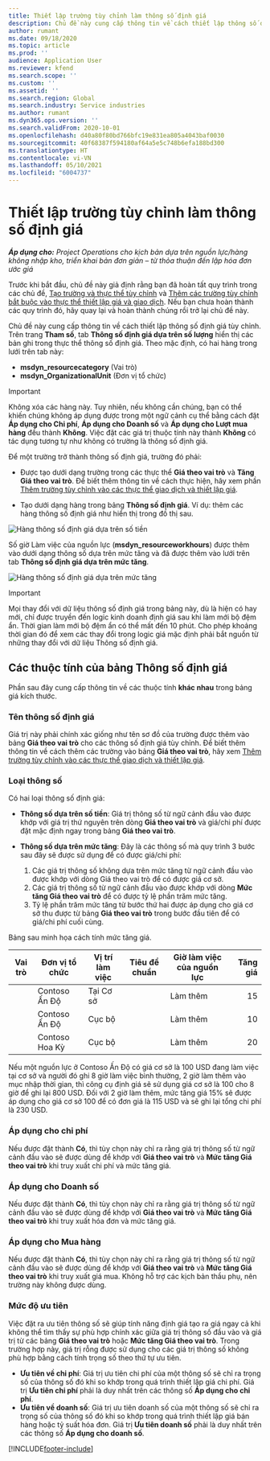 ```yaml
---
title: Thiết lập trường tùy chỉnh làm thông số định giá
description: Chủ đề này cung cấp thông tin về cách thiết lập thông số định giá bằng các trường tùy chỉnh.
author: rumant
ms.date: 09/18/2020
ms.topic: article
ms.prod: ''
audience: Application User
ms.reviewer: kfend
ms.search.scope: ''
ms.custom: ''
ms.assetid: ''
ms.search.region: Global
ms.search.industry: Service industries
ms.author: rumant
ms.dyn365.ops.version: ''
ms.search.validFrom: 2020-10-01
ms.openlocfilehash: d40a80f80bd766bfc19e831ea805a4043baf0030
ms.sourcegitcommit: 40f68387f594180af64a5e5c748b6efa188bd300
ms.translationtype: HT
ms.contentlocale: vi-VN
ms.lasthandoff: 05/10/2021
ms.locfileid: "6004737"
---
```

# <a name="set-up-custom-fields-as-pricing-dimensions"></a>Thiết lập trường tùy chỉnh làm thông số định giá

_**Áp dụng cho:** Project Operations cho kịch bản dựa trên nguồn lực/hàng không nhập kho, triển khai bản đơn giản – từ thỏa thuận đến lập hóa đơn ước giá_

Trước khi bắt đầu, chủ đề này giả định rằng bạn đã hoàn tất quy trình trong các chủ đề, [Tạo trường và thực thể tùy chỉnh](create-custom-fields-entities-pricing-dimensions.md) và [Thêm các trường tùy chỉnh bắt buộc vào thực thể thiết lập giá và giao dịch](add-custom-fields-price-setup-transactional-entities.md). Nếu bạn chưa hoàn thành các quy trình đó, hãy quay lại và hoàn thành chúng rồi trở lại chủ đề này. 

Chủ đề này cung cấp thông tin về cách thiết lập thông số định giá tùy chỉnh. Trên trang **Tham số**, tab **Thông số định giá dựa trên số lượng** hiển thị các bản ghi trong thực thể thông số định giá. Theo mặc định, có hai hàng trong lưới trên tab này:

- **msdyn_resourcecategory** (Vai trò)
- **msdyn_OrganizationalUnit** (Đơn vị tổ chức)

> [!IMPORTANT]
> Không xóa các hàng này. Tuy nhiên, nếu không cần chúng, bạn có thể khiến chúng không áp dụng được trong một ngữ cảnh cụ thể bằng cách đặt **Áp dụng cho Chi phí**, **Áp dụng cho Doanh số** và **Áp dụng cho Lượt mua hàng** đều thành **Không**. Việc đặt các giá trị thuộc tính này thành **Không** có tác dụng tương tự như không có trường là thông số định giá.

Để một trường trở thành thông số định giá, trường đó phải:

- Được tạo dưới dạng trường trong các thực thể **Giá theo vai trò** và **Tăng Giá theo vai trò**. Để biết thêm thông tin về cách thực hiện, hãy xem phần [Thêm trường tùy chỉnh vào các thực thể giao dịch và thiết lập giá](add-custom-fields-price-setup-transactional-entities.md).

- Tạo dưới dạng hàng trong bảng **Thông số định giá**. Ví dụ: thêm các hàng thông số định giá như hiển thị trong đồ thị sau. 

![Hàng thông số định giá dựa trên số tiền](media/Amt-based-PD.png)

Số giờ Làm việc của nguồn lực (**msdyn_resourceworkhours**) được thêm vào dưới dạng thông số dựa trên mức tăng và đã được thêm vào lưới trên tab **Thông số định giá dựa trên mức tăng**.

![Hàng thông số định giá dựa trên mức tăng](media/Markup-based-PD.png)


> [!IMPORTANT]
> Mọi thay đổi với dữ liệu thông số định giá trong bảng này, dù là hiện có hay mới, chỉ được truyền đến logic kinh doanh định giá sau khi làm mới bộ đệm ẩn. Thời gian làm mới bộ đệm ẩn có thể mất đến 10 phút. Cho phép khoảng thời gian đó để xem các thay đổi trong logic giá mặc định phải bắt nguồn từ những thay đổi với dữ liệu Thông số định giá.


## <a name="attributes-of-the-pricing-dimensions-table"></a>Các thuộc tính của bảng Thông số định giá
Phần sau đây cung cấp thông tin về các thuộc tính **khác nhau** trong bảng giá kích thước.

### <a name="pricing-dimension-name"></a>Tên thông số định giá
Giá trị này phải chính xác giống như tên sơ đồ của trường được thêm vào bảng **Giá theo vai trò** cho các thông số định giá tùy chỉnh. Để biết thêm thông tin về cách thêm các trường vào bảng **Giá theo vai trò**, hãy xem [Thêm trường tùy chỉnh vào các thực thể giao dịch và thiết lập giá](add-custom-fields-price-setup-transactional-entities.md).

### <a name="type-of-dimension"></a>Loại thông số
Có hai loại thông số định giá:
  
  - **Thông số dựa trên số tiền**: Giá trị thông số từ ngữ cảnh đầu vào được khớp với giá trị thứ nguyên trên dòng **Giá theo vai trò** và giá/chi phí được đặt mặc định ngay trong bảng **Giá theo vai trò**.
  - **Thông số dựa trên mức tăng**: Đây là các thông số mà quy trình 3 bước sau đây sẽ được sử dụng để có được giá/chi phí:
 
    1. Các giá trị thông số không dựa trên mức tăng từ ngữ cảnh đầu vào được khớp với dòng Giá theo vai trò để có được giá cơ sở.
    2. Các giá trị thông số từ ngữ cảnh đầu vào được khớp với dòng **Mức tăng Giá theo vai trò** để có được tỷ lệ phần trăm mức tăng.
    3. Tỷ lệ phần trăm mức tăng từ bước thứ hai được áp dụng cho giá cơ sở thu được từ bảng **Giá theo vai trò** trong bước đầu tiên để có giá/chi phí cuối cùng.
   
   Bảng sau minh họa cách tính mức tăng giá.
  
| Vai trò        | Đơn vị tổ chức    |Vị trí làm việc      |Tiêu đề chuẩn      |Giờ làm việc của nguồn lực      |  Tăng giá|
| ------------|-------------|-------------------|--------------------|-------------------------|--------:|
|             | Contoso Ấn Độ|Tại Cơ sở            |                    |Làm thêm                 |15     |
|             | Contoso Ấn Độ|Cục bộ             |                    |Làm thêm                 |10     |
|             | Contoso Hoa Kỳ   |Cục bộ             |                    |Làm thêm                 |20     |


Nếu một nguồn lực ở Contoso Ấn Độ có giá cơ sở là 100 USD đang làm việc tại cơ sở và người đó ghi 8 giờ làm việc bình thường, 2 giờ làm thêm vào mục nhập thời gian, thì công cụ định giá sẽ sử dụng giá cơ sở là 100 cho 8 giờ để ghi lại 800 USD. Đối với 2 giờ làm thêm, mức tăng giá 15% sẽ được áp dụng cho giá cơ sở 100 để có đơn giá là 115 USD và sẽ ghi lại tổng chi phí là 230 USD.

### <a name="applicable-to-cost"></a>Áp dụng cho chi phí 
Nếu được đặt thành **Có**, thì tùy chọn này chỉ ra rằng giá trị thông số từ ngữ cảnh đầu vào sẽ được dùng để khớp với **Giá theo vai trò** và **Mức tăng Giá theo vai trò** khi truy xuất chi phí và mức tăng giá.

### <a name="applicable-to-sales"></a>Áp dụng cho Doanh số
Nếu được đặt thành **Có**, thì tùy chọn này chỉ ra rằng giá trị thông số từ ngữ cảnh đầu vào sẽ được dùng để khớp với **Giá theo vai trò** và **Mức tăng Giá theo vai trò** khi truy xuất hóa đơn và mức tăng giá.

### <a name="applicable-to-purchase"></a>Áp dụng cho Mua hàng
Nếu được đặt thành **Có**, thì tùy chọn này chỉ ra rằng giá trị thông số từ ngữ cảnh đầu vào sẽ được dùng để khớp với **Giá theo vai trò** và **Mức tăng Giá theo vai trò** khi truy xuất giá mua. Không hỗ trợ các kịch bản thầu phụ, nên trường này không được dùng. 

### <a name="priority"></a>Mức độ ưu tiên
Việc đặt ra ưu tiên thông số sẽ giúp tính năng định giá tạo ra giá ngay cả khi không thể tìm thấy sự phù hợp chính xác giữa giá trị thông số đầu vào và giá trị từ các bảng **Giá theo vai trò** hoặc **Mức tăng Giá theo vai trò**. Trong trường hợp này, giá trị rỗng được sử dụng cho các giá trị thông số không phù hợp bằng cách tính trọng số theo thứ tự ưu tiên.

- **Ưu tiên về chi phí**: Giá trị ưu tiên chi phí của một thông số sẽ chỉ ra trọng số của thông số đó khi so khớp trong quá trình thiết lập giá chi phí. Giá trị **Ưu tiên chi phí** phải là duy nhất trên các thông số **Áp dụng cho chi phí**.
- **Ưu tiên về doanh số**: Giá trị ưu tiên doanh số của một thông số sẽ chỉ ra trọng số của thông số đó khi so khớp trong quá trình thiết lập giá bán hàng hoặc tỷ suất hóa đơn. Giá trị **Ưu tiên doanh số** phải là duy nhất trên các thông số **Áp dụng cho doanh số**.


[!INCLUDE[footer-include](../includes/footer-banner.md)]